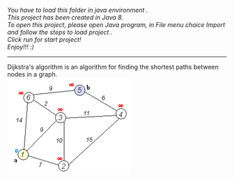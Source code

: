 <i>You have to load this folder in java environment .<br>
This project has been created in Java 8.<br>
To open this project, please open Java program, in File menu choice Import and follow the steps to load project .<br>
Click run for start project!<br>
Enjoy!!! :)</i>
<hr>
Dijkstra's algorithm is an algorithm for finding the shortest paths between nodes in a graph.<br>
<img src="Dijkstra_Animation.gif" alt="Dijkstra">